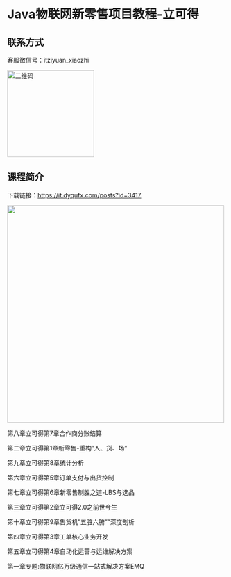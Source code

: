 # Java物联网新零售项目教程-立可得

## 联系方式

客服微信号：itziyuan_xiaozhi

<img src="https://ziyuanyun.oss-cn-guangzhou.aliyuncs.com/common/20240614073449/666b82192834a.jpg" width="200" height="200" alt="二维码">

## 课程简介

下载链接：https://it.dyqufx.com/posts?id=3417

<img src="https://ziyuanyun.oss-cn-guangzhou.aliyuncs.com/yun/20240515185148/664493c4c04e4.jpg" width="500" alt="">

  

 第八章立可得第7章合作商分账结算

 第二章立可得第1章新零售-重构&#8221;人、货、场”

 第九章立可得第8章统计分析

 第六章立可得第5章订单支付与出货控制

 第七章立可得第6章新零售制胜之道-LBS与选品

 第三章立可得第2章立可得2.0之前世今生

 第十章立可得第9章售货机&#8221;五脏六腑&#8221;&#8221;深度剖析

 第四章立可得第3章工单核心业务开发

 第五章立可得第4章自动化运营与运维解决方案

 第一章专题:物联网亿万级通信一站式解决方案EMQ

  